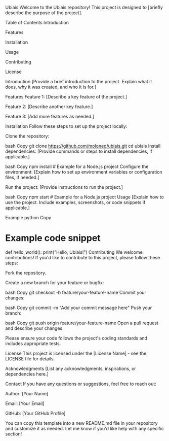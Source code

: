 Ubiais
Welcome to the Ubiais repository! This project is designed to [briefly describe the purpose of the project].

Table of Contents
Introduction

Features

Installation

Usage

Contributing

License

Introduction
[Provide a brief introduction to the project. Explain what it does, why it was created, and who it is for.]

Features
Feature 1: [Describe a key feature of the project.]

Feature 2: [Describe another key feature.]

Feature 3: [Add more features as needed.]

Installation
Follow these steps to set up the project locally:

Clone the repository:

bash
Copy
git clone https://github.com/moloned/ubiais.git
cd ubiais
Install dependencies:
[Provide commands or steps to install dependencies, if applicable.]

bash
Copy
npm install  # Example for a Node.js project
Configure the environment:
[Explain how to set up environment variables or configuration files, if needed.]

Run the project:
[Provide instructions to run the project.]

bash
Copy
npm start  # Example for a Node.js project
Usage
[Explain how to use the project. Include examples, screenshots, or code snippets if applicable.]

Example
python
Copy
# Example code snippet
def hello_world():
    print("Hello, Ubiais!")
Contributing
We welcome contributions! If you'd like to contribute to this project, please follow these steps:

Fork the repository.

Create a new branch for your feature or bugfix:

bash
Copy
git checkout -b feature/your-feature-name
Commit your changes:

bash
Copy
git commit -m "Add your commit message here"
Push your branch:

bash
Copy
git push origin feature/your-feature-name
Open a pull request and describe your changes.

Please ensure your code follows the project's coding standards and includes appropriate tests.

License
This project is licensed under the [License Name] - see the LICENSE file for details.

Acknowledgments
[List any acknowledgments, inspirations, or dependencies here.]

Contact
If you have any questions or suggestions, feel free to reach out:

Author: [Your Name]

Email: [Your Email]

GitHub: [Your GitHub Profile]

You can copy this template into a new README.md file in your repository and customize it as needed. Let me know if you'd like help with any specific section!

